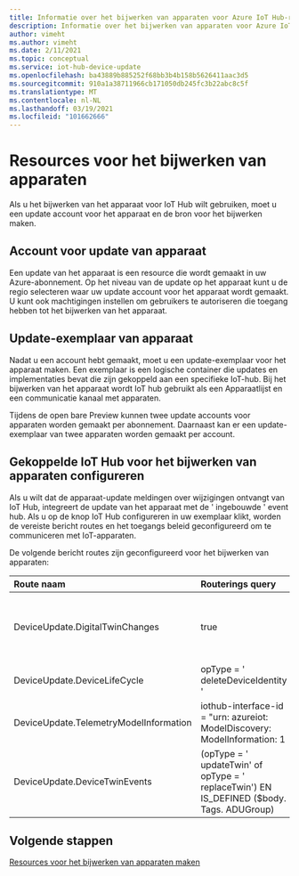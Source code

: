 ```yaml
---
title: Informatie over het bijwerken van apparaten voor Azure IoT Hub-resources | Microsoft Docs
description: Informatie over het bijwerken van apparaten voor Azure IoT Hub-resources
author: vimeht
ms.author: vimeht
ms.date: 2/11/2021
ms.topic: conceptual
ms.service: iot-hub-device-update
ms.openlocfilehash: ba43889b885252f68bb3b4b158b5626411aac3d5
ms.sourcegitcommit: 910a1a38711966cb171050db245fc3b22abc8c5f
ms.translationtype: MT
ms.contentlocale: nl-NL
ms.lasthandoff: 03/19/2021
ms.locfileid: "101662666"
---
```

# <a name="device-update-resources"></a>Resources voor het bijwerken van apparaten

Als u het bijwerken van het apparaat voor IoT Hub wilt gebruiken, moet u een update account voor het apparaat en de bron voor het bijwerken maken. 

## <a name="device-update-account"></a>Account voor update van apparaat

Een update van het apparaat is een resource die wordt gemaakt in uw Azure-abonnement. Op het niveau van de update op het apparaat kunt u de regio selecteren waar uw update account voor het apparaat wordt gemaakt. U kunt ook machtigingen instellen om gebruikers te autoriseren die toegang hebben tot het bijwerken van het apparaat.


## <a name="device-update-instance"></a>Update-exemplaar van apparaat
Nadat u een account hebt gemaakt, moet u een update-exemplaar voor het apparaat maken. Een exemplaar is een logische container die updates en implementaties bevat die zijn gekoppeld aan een specifieke IoT-hub. Bij het bijwerken van het apparaat wordt IoT hub gebruikt als een Apparaatlijst en een communicatie kanaal met apparaten. 

Tijdens de open bare Preview kunnen twee update accounts voor apparaten worden gemaakt per abonnement. Daarnaast kan er een update-exemplaar van twee apparaten worden gemaakt per account.

## <a name="configuring-device-update-linked-iot-hub"></a>Gekoppelde IoT Hub voor het bijwerken van apparaten configureren 

Als u wilt dat de apparaat-update meldingen over wijzigingen ontvangt van IoT Hub, integreert de update van het apparaat met de ' ingebouwde ' event hub. Als u op de knop IoT Hub configureren in uw exemplaar klikt, worden de vereiste bericht routes en het toegangs beleid geconfigureerd om te communiceren met IoT-apparaten. 

De volgende bericht routes zijn geconfigureerd voor het bijwerken van apparaten:

|   Route naam    | Routerings query  | Beschrijving  |
| :--------- | :---- |:---- |
|  DeviceUpdate.DigitalTwinChanges | true |Luistert naar gebeurtenissen met een digitale dubbele wijziging  |
|  DeviceUpdate.DeviceLifeCycle | opType = ' deleteDeviceIdentity '  | Luistert naar apparaten die zijn verwijderd |
|  DeviceUpdate.TelemetryModelInformation | iothub-interface-id = "urn: azureiot: ModelDiscovery: ModelInformation: 1 | Luistert naar nieuwe typen apparaten |
|  DeviceUpdate.DeviceTwinEvents| (opType = ' updateTwin' of opType = ' replaceTwin') EN IS_DEFINED ($body. Tags. ADUGroup) | Luistert naar nieuwe update groepen voor apparaten |

## <a name="next-steps"></a>Volgende stappen

[Resources voor het bijwerken van apparaten maken](./create-device-update-account.md)
